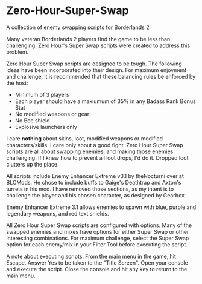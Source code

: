 # Zero-Hour-Super-Swap
A collection of enemy swapping scripts for Borderlands 2

Many veteran Borderlands 2 players find the game to be less than challenging. Zero Hour's Super Swap scripts were created to address this problem.

Zero Hour Super Swap scripts are  designed to be tough. The following ideas have been incorporated into their design. For maximum enjoyment and challenge, it is recommended that these balancing rules be enforced by the host:

- Minimum of 3 players
- Each player should have a maxiumum of 35% in any Badass Rank Bonus Stat
- No modified weapons or gear
- No Bee shield
- Explosive launchers only

I care **nothing** about skins, loot, modified weapons or modified characters/skills. I care only about a good fight. Zero Hour Super Swap scripts are all about swapping enemies, and making those enemies challenging. If I knew how to prevent all loot drops, I'd do it. Dropped loot clutters up the place.

All scripts include Enemy Enhancer Extreme v3.1 by theNocturni over at BLCMods. He chose to include buffs to Gaige's Deathtrap and Axton's turrets in his mod. I have removed those sections, as my intent is to challenge the player and his chosen character, as designed by Gearbox.

Enemy Enhancer Extreme 3.1 allows enemies to spawn with blue, purple and legendary weapons, and red text shields.

All Zero Hour Super Swap scripts are configured with options. Many of the swapped enemies and mixes have options for either Super Swap or other interesting combinations. For maximum challenge, select the Super Swap option for each enemy/mix in your Filter Tool before executing the script.

A note about executing scripts:
From the main menu in the game, hit Escape. Answer Yes to be taken to the "Title Screen". Open your console and execute the script. Close the console and hit any key to return to the main menu.
